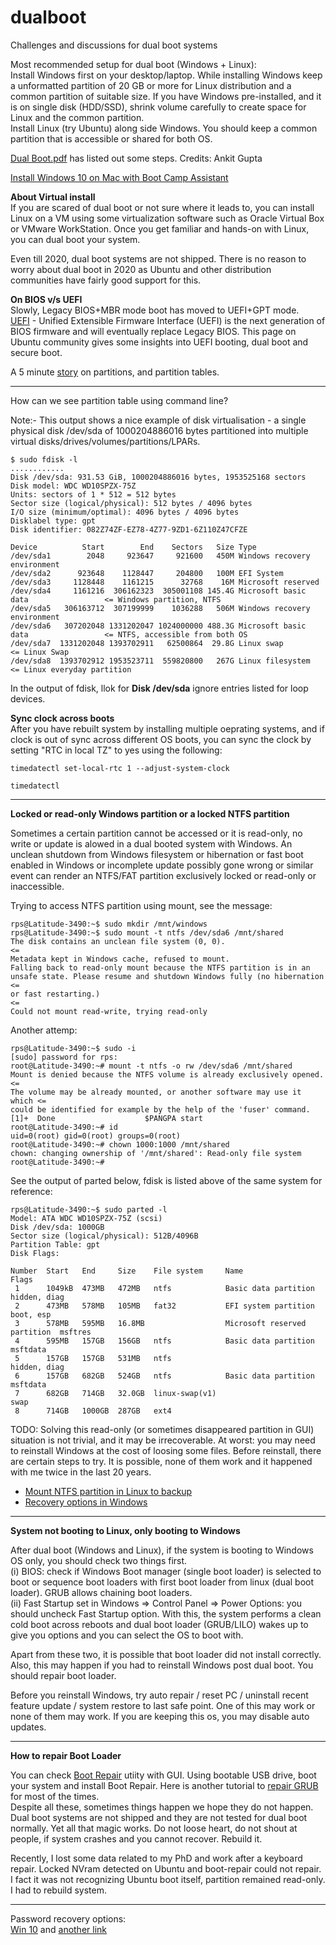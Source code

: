# dualboot
Challenges and discussions for dual boot systems


Most recommended setup for dual boot (Windows + Linux):  
Install Windows first on your desktop/laptop. While installing Windows keep a unformatted partition of 20 GB or more for Linux distribution and a common partition of suitable size. If you have Windows pre-installed, and it is on single disk (HDD/SSD), shrink volume carefully to create space for Linux and the common partition.  
Install Linux (try Ubuntu) along side Windows. You should keep a common partition that is accessible or shared for both OS.  

[Dual Boot.pdf](https://github.com/rks101/dualboot/blob/main/Dual%20Boot.pdf) has listed out some steps. Credits: Ankit Gupta  

[Install Windows 10 on Mac with Boot Camp Assistant](https://support.apple.com/en-in/HT201468)  

**About Virtual install**  
If you are scared of dual boot or not sure where it leads to, you can install Linux on a VM using some virtualization software such as Oracle Virtual Box or VMware WorkStation. Once you get familiar and hands-on with Linux, you can dual boot your system.  

Even till 2020, dual boot systems are not shipped. There is no reason to worry about dual boot in 2020 as Ubuntu and other distribution communities have fairly good support for this.   


**On BIOS v/s UEFI**  
Slowly, Legacy BIOS+MBR mode boot has moved to UEFI+GPT mode.  
[UEFI](https://help.ubuntu.com/community/UEFI) - Unified Extensible Firmware Interface (UEFI) is the next generation of BIOS firmware and will eventually replace Legacy BIOS. This page on Ubuntu community gives some insights into UEFI booting, dual boot and secure boot.  

A 5 minute [story](https://www.freecodecamp.org/news/mbr-vs-gpt-whats-the-difference-between-an-mbr-partition-and-a-gpt-partition-solved/) on partitions, and partition tables.  

----

How can we see partition table using command line?   

Note:- This output shows a nice example of disk virtualisation - a single physical disk /dev/sda of 1000204886016 bytes partitioned into multiple virtual disks/drives/volumes/partitions/LPARs.    

```
$ sudo fdisk -l 
............
Disk /dev/sda: 931.53 GiB, 1000204886016 bytes, 1953525168 sectors
Disk model: WDC WD10SPZX-75Z
Units: sectors of 1 * 512 = 512 bytes
Sector size (logical/physical): 512 bytes / 4096 bytes
I/O size (minimum/optimal): 4096 bytes / 4096 bytes
Disklabel type: gpt
Disk identifier: 082Z74ZF-EZ78-4Z77-9ZD1-6Z110Z47CFZE

Device          Start        End    Sectors   Size Type
/dev/sda1        2048     923647     921600   450M Windows recovery environment
/dev/sda2      923648    1128447     204800   100M EFI System
/dev/sda3     1128448    1161215      32768    16M Microsoft reserved
/dev/sda4     1161216  306162323  305001108 145.4G Microsoft basic data                 <= Windows partition, NTFS 
/dev/sda5   306163712  307199999    1036288   506M Windows recovery environment
/dev/sda6   307202048 1331202047 1024000000 488.3G Microsoft basic data                 <= NTFS, accessible from both OS 
/dev/sda7  1331202048 1393702911   62500864  29.8G Linux swap                           <= Linux Swap 
/dev/sda8  1393702912 1953523711  559820800   267G Linux filesystem                     <= Linux everyday partition 
```
In the output of fdisk, llok for **Disk /dev/sda** ignore entries listed for loop devices.  

**Sync clock across boots**  
After you have rebuilt system by installing multiple oeprating systems, and if clock is out of sync across different OS boots, you can sync the clock by setting "RTC in local TZ" to yes using the following:  

```
timedatectl set-local-rtc 1 --adjust-system-clock

timedatectl
```
---- 

**Locked or read-only Windows partition or a locked NTFS partition**    

Sometimes a certain partition cannot be accessed or it is read-only, no write or update is alowed in a dual booted system with Windows. An unclean shutdown from Windows filesystem or hibernation or fast boot enabled in Windows or incomplete update possibly gone wrong or similar event can render an NTFS/FAT partition exclusively locked or read-only or inaccessible.   

Trying to access NTFS partition using mount, see the message:   
```
rps@Latitude-3490:~$ sudo mkdir /mnt/windows
rps@Latitude-3490:~$ sudo mount -t ntfs /dev/sda6 /mnt/shared
The disk contains an unclean file system (0, 0).                        <=
Metadata kept in Windows cache, refused to mount.
Falling back to read-only mount because the NTFS partition is in an
unsafe state. Please resume and shutdown Windows fully (no hibernation  <= 
or fast restarting.)                                                    <=
Could not mount read-write, trying read-only
```
Another attemp:   
```
rps@Latitude-3490:~$ sudo -i
[sudo] password for rps: 
root@Latitude-3490:~# mount -t ntfs -o rw /dev/sda6 /mnt/shared
Mount is denied because the NTFS volume is already exclusively opened.  <=
The volume may be already mounted, or another software may use it which <=
could be identified for example by the help of the 'fuser' command.
[1]+  Done                    $PANGPA start
root@Latitude-3490:~# id
uid=0(root) gid=0(root) groups=0(root)
root@Latitude-3490:~# chown 1000:1000 /mnt/shared
chown: changing ownership of '/mnt/shared': Read-only file system
root@Latitude-3490:~# 

```
See the output of parted below, fdisk is listed above of the same system for reference:  
```
rps@Latitude-3490:~$ sudo parted -l
Model: ATA WDC WD10SPZX-75Z (scsi)
Disk /dev/sda: 1000GB
Sector size (logical/physical): 512B/4096B
Partition Table: gpt
Disk Flags: 

Number  Start   End     Size    File system     Name                          Flags
 1      1049kB  473MB   472MB   ntfs            Basic data partition          hidden, diag
 2      473MB   578MB   105MB   fat32           EFI system partition          boot, esp
 3      578MB   595MB   16.8MB                  Microsoft reserved partition  msftres
 4      595MB   157GB   156GB   ntfs            Basic data partition          msftdata
 5      157GB   157GB   531MB   ntfs                                          hidden, diag
 6      157GB   682GB   524GB   ntfs            Basic data partition          msftdata
 7      682GB   714GB   32.0GB  linux-swap(v1)                                swap
 8      714GB   1000GB  287GB   ext4
```

TODO: Solving this read-only (or sometimes disappeared partition in GUI) situation is not trivial, and it may be irrecoverable. At worst: you may need to reinstall Windows at the cost of loosing some files. Before reinstall, there are certain steps to try. It is possible, none of them work and it happened with me twice in the last 20 years.    

* [Mount NTFS partition in Linux to backup](https://phoenixnap.com/kb/mount-ntfs-linux)   
* [Recovery options in Windows](https://support.microsoft.com/en-us/windows/recovery-options-in-windows-31ce2444-7de3-818c-d626-e3b5a3024da5)   
----

**System not booting to Linux, only booting to Windows**  

After dual boot (Windows and Linux), if the system is booting to Windows OS only, you should check two things first.  
 (i) BIOS: check if Windows Boot manager (single boot loader) is selected to boot or sequence boot loaders with first boot loader from linux (dual boot loader). GRUB allows chaining boot loaders.   
(ii) Fast Startup set in Windows => Control Panel => Power Options: you should uncheck Fast Startup option. With this, the system performs a clean cold boot across reboots and dual boot loader (GRUB/LILO) wakes up to give you options and you can select the OS to boot with.  

Apart from these two, it is possible that boot loader did not install correctly. Also, this may happen if you had to reinstall Windows post dual boot. You should repair boot loader.   

Before you reinstall Windows, try auto repair / reset PC / uninstall recent feature update / system restore to last safe point. One of this may work or none of them may work. If you are keeping this os, you may disable auto updates.   

----

**How to repair Boot Loader**

You can check [Boot Repair](https://www.howtogeek.com/114884/how-to-repair-grub2-when-ubuntu-wont-boot/) utiity with GUI. Using bootable USB drive, boot your system and install Boot Repair. Here is another tutorial to [repair GRUB](https://linuxhint.com/ubuntu_boot_repair_tutorial/) for most of the times.  
Despite all these, sometimes things happen we hope they do not happen. Dual boot systems are not shipped and they are not tested for dual boot normally. Yet all that magic works. Do not loose heart, do not shout at people, if system crashes and you cannot recover. Rebuild it.    

Recently, I lost some data related to my PhD and work after a keyboard repair. Locked NVram detected on Ubuntu and boot-repair could not repair. I fact it was not recognizing Ubuntu boot itself, partition remained read-only. I had to rebuild system.   

----

Password recovery options:   
[Win 10](https://www.top-password.com/knowledge/forgot-windows-10-local-administrator-password.html) 
and [another link](https://www.wimware.com/how-to/reset-windows-10-enterprise-password.html)   
